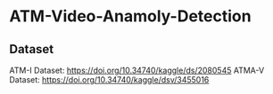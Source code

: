 # ATM-Video-Anamoly-Detection

## Dataset
ATM-I Dataset: https://doi.org/10.34740/kaggle/ds/2080545 
ATMA-V Dataset: https://doi.org/10.34740/kaggle/dsv/3455016
